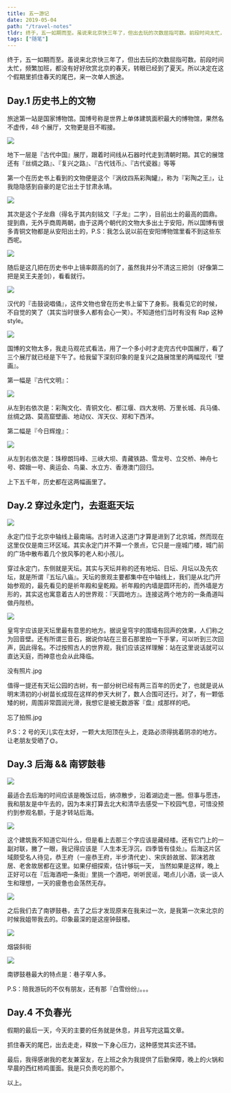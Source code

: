 ```yaml
---
title: 五一游记
date: 2019-05-04
path: "/travel-notes"
tldr: 终于，五一如期而至。虽说来北京快三年了，但出去玩的次数屈指可数。前段时间太忙，频繁加班，都没有好好欣赏北京的春天，转眼已经到了夏天。所以决定在这个假期里抓住春天的尾巴，来一次单人旅途。
tags: ["随笔"]
---
```


终于，五一如期而至。虽说来北京快三年了，但出去玩的次数屈指可数。前段时间太忙，频繁加班，都没有好好欣赏北京的春天，转眼已经到了夏天。所以决定在这个假期里抓住春天的尾巴，来一次单人旅途。

## Day.1 历史书上的文物

旅途第一站是国家博物馆。国博号称是世界上单体建筑面积最大的博物馆，果然名不虚传，48 个展厅，文物更是目不暇接。

![](https://mmbiz.qpic.cn/mmbiz_jpg/zTkevcp2vMLTrIpQKia1p6M8Wlw2M75QJY0R7XtLYYavFO2Jhb7BmicYQO0CYHDd11EjN1F2juu3Jy89B4Xp9mzw/0?wx_fmt=jpeg)

地下一层是『古代中国』展厅，跟着时间线从石器时代走到清朝时期。其它的展馆还有『丝绸之路』、『复兴之路』、『古代钱币』、『古代瓷器』等等

第一个在历史书上看到的文物便是这个『涡纹四系彩陶罐』，称为『彩陶之王』，让我隐隐感到自豪的是它出土于甘肃永靖。

![](https://mmbiz.qpic.cn/mmbiz_jpg/zTkevcp2vMLTrIpQKia1p6M8Wlw2M75QJrz97U4HjaPLXjP2DA15R6icS8pctXibk6lHaek3eoziaLCuDkq22PXQDQ/0?wx_fmt=jpeg)

其次是这个子龙鼎（得名于其内刻铭文『子龙』二字），目前出土的最高的圆鼎。提到鼎，无外乎商周两朝，由于这两个朝代的文物大多出土于安阳，所以国博有很多青铜文物都是从安阳出土的，P.S：我怎么说以前在安阳博物馆里看不到这些东西呢。

![](https://mmbiz.qpic.cn/mmbiz_jpg/zTkevcp2vMLTrIpQKia1p6M8Wlw2M75QJj3cKOgMIzM8n6ZibfQPia1Tn6OCjqXMwGwvBKtRPcLZic83AKk1m8JkOg/0?wx_fmt=jpeg)

随后是这几把在历史书中上镜率颇高的剑了，虽然我并分不清这三把剑（好像第二把是吴王夫差剑），看看就行。

![](https://mmbiz.qpic.cn/mmbiz_jpg/zTkevcp2vMLTrIpQKia1p6M8Wlw2M75QJmscETCRLE7aabq7K8eleJf72DLYEelTwVHcHiaAwmHrLv0RaTgJxa1w/0?wx_fmt=jpeg)

汉代的『击鼓说唱俑』，这件文物也曾在历史书上留下了身影。我看见它的时候，不自觉的笑了（其实当时很多人都有会心一笑）。不知道他们当时有没有 Rap 这种 style。

![](https://mmbiz.qpic.cn/mmbiz_jpg/zTkevcp2vMLTrIpQKia1p6M8Wlw2M75QJUTZicMxjBT7rM4AkYYFXd4hwDltbs91V8WmdTW7ELO51JhJInM1SXQw/0?wx_fmt=jpeg)

国博的文物太多，我走马观花式看法，用了一个多小时才走完古代中国展厅，看了三个展厅就已经是下午了。给我留下深刻印象的是复兴之路展馆里的两幅现代『壁画』。

第一幅是『古代文明』：

![](https://mmbiz.qpic.cn/mmbiz_jpg/zTkevcp2vMLTrIpQKia1p6M8Wlw2M75QJQPfeOFcpcRdC5EaDMxfjQN14aldgcbX6dH4XBY8wlUDrpXXHAicU3aw/0?wx_fmt=jpeg)

从左到右依次是：彩陶文化、青铜文化、都江堰、四大发明、万里长城、兵马俑、丝绸之路、莫高窟壁画、地动仪、浑天仪、郑和下西洋。

第二幅是『今日辉煌』：

![](https://mmbiz.qpic.cn/mmbiz_jpg/zTkevcp2vMLTrIpQKia1p6M8Wlw2M75QJ00ekYR2P3biaTtKKXaUl4eRpXLww45Jc3Yv9V5vgJFpuOydFyzL5Oqg/0?wx_fmt=jpeg)

从左到右依次是：珠穆朗玛峰、三峡大坝、青藏铁路、雪龙号、立交桥、神舟七号、嫦娥一号、奥运会、鸟巢、水立方、香港澳门回归。

上下五千年，历史都在这两幅画里了。

## Day.2 穿过永定门，去逛逛天坛

![](https://mmbiz.qpic.cn/mmbiz_jpg/zTkevcp2vMLTrIpQKia1p6M8Wlw2M75QJAhRuCbcu4HfCp4tYaFib7meNhXmicPiaeJbzkKS2sOQ62D99vvbhepkIw/0?wx_fmt=jpeg)

永定门位于北京中轴线上最南端。古时进入这道门才算是进到了北京城，然而现在这里仅仅是南三环区域。其实永定门并不算一个景点，它只是一座城门楼，城门前的广场中散布着几个放风筝的老人和小孩儿。

穿过永定门，东侧就是天坛。其实与天坛并称的还有地坛、日坛、月坛以及先农坛，就是所谓『五坛八庙』。天坛的景观主要都集中在中轴线上，我们是从北门开始参观的，最先看见的是祈年殿和皇乾殿。祈年殿的内墙是圆环形的，而外墙是方形的，其实这也寓意着古人的世界观：『天圆地方』。连接这两个地方的一条甬道叫做丹陛桥。

![](https://mmbiz.qpic.cn/mmbiz_jpg/zTkevcp2vMLTrIpQKia1p6M8Wlw2M75QJIJ8HKHCUkLCb5Cl1Bo9I7BI8qgdol9kicBuKHegqAYunu0sMavHGpyg/0?wx_fmt=jpeg)

皇穹宇应该是天坛里最有意思的地方。据说皇穹宇的围墙有回声的效果，人们称之为回音壁。还有所谓三音石，据说你站在三音石那里拍一下手掌，可以听到三次回声，因此得名。不过按照古人的世界观，我们应该这样理解：站在这里说话就可以直达天庭，而神意也会从此降临。

没有照片.jpg

值得一提还有天坛公园的古树，有一部分树已经有两三百年的历史了，也就是说从明末清初的小树苗长成现在这样的参天大树了，数人合围可还行。对了，有一颗低矮的树，周围非常圆润光滑，我想它是被无数游客『盘』成那样的吧。

忘了拍照.jpg

P.S：2 号的天儿实在太好，一颗大太阳顶在头上，走路必须得挑着阴凉的地方。让老朋友受晒了🌞。

## Day.3 后海 && 南锣鼓巷

![](https://mmbiz.qpic.cn/mmbiz_jpg/zTkevcp2vMLTrIpQKia1p6M8Wlw2M75QJACxpZgRYa8MS3TvXhB0icVT1vqENpa5Ou3vggWdeuNEMPMDrSXB2CDw/0?wx_fmt=jpeg)

最适合去后海的时间应该是晚饭过后，纳凉散步，沿着湖边走一圈。但事与愿违，我和朋友是中午去的，因为本来打算去北大和清华去感受一下校园气息，可惜没预约到参观名额，于是才转站后海。

![](https://mmbiz.qpic.cn/mmbiz_jpg/zTkevcp2vMLTrIpQKia1p6M8Wlw2M75QJZ3ECXaCzZHfE0Og33OeQV1WhL5MoWoHc7PQKj5OwUib0P0vFc870DVw/0?wx_fmt=jpeg)

这个建筑我不知道它叫什么，但是看上去那三个字应该是藏经楼。还有它门上的一副对联，撇了一眼，我记得应该是『人生本无浮沉，四季皆有佳处』。后海这片区域颇受名人待见，恭王府（一座恭王府，半步清代史）、宋庆龄故居、郭沫若故居、老舍故居都在这里。如果仔细探索，估计够玩一天， 当然如果是这样，晚上正好可以在『后海酒吧一条街』里挑一个酒吧，听听民谣，喝点儿小酒，谈一谈人生和理想，一天的疲惫也会荡然无存。

![](https://mmbiz.qpic.cn/mmbiz_jpg/zTkevcp2vMLTrIpQKia1p6M8Wlw2M75QJe9EtOJ3MJDhsJWDEdoHJS6XEyic6gVB1aS0J4pJibHCt97ukQmzFEWbw/0?wx_fmt=jpeg)

之后我们去了南锣鼓巷，去了之后才发现原来在我来过一次，是我第一次来北京的时候我姐带我去的。印象最深的是这座钟鼓楼。

![](https://mmbiz.qpic.cn/mmbiz_jpg/zTkevcp2vMLTrIpQKia1p6M8Wlw2M75QJjmbEnDEyLfPM1Bkk77jtib1ISzss5pNrE9GQ0picZNKnMDnMibh1slIxw/0?wx_fmt=jpeg)

烟袋斜街

![](https://mmbiz.qpic.cn/mmbiz_jpg/zTkevcp2vMLTrIpQKia1p6M8Wlw2M75QJYR3PWhAmY5xk4vQIhghPFZr4ZPjpIGf2HB49LIuzrJuibLg1zHZQyTw/0?wx_fmt=jpeg)

南锣鼓巷最大的特点是：巷子窄人多。

P.S：陪我游玩的不仅有朋友，还有那『白雪纷纷』。。。

## Day.4 不负春光

假期的最后一天，今天的主要的任务就是休息，并且写完这篇文章。

抓住春天的尾巴，出去走走，释放一下身心压力，这种感觉其实还不错。

最后，我得感谢我的老友兼室友，在上班之余为我提供了后勤保障，晚上的火锅和早晨的西红柿鸡蛋面。我是只负责吃的那个。

以上。
